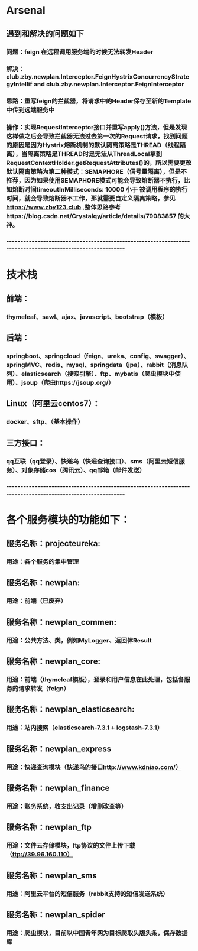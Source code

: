 # Arsenal
## 遇到和解决的问题如下
### 问题：feign 在远程调用服务端的时候无法转发Header
### 解决：club.zby.newplan.Interceptor.FeignHystrixConcurrencyStrategyIntellif and club.zby.newplan.Interceptor.FeignInterceptor  
### 思路：重写feign的拦截器，将请求中的Header保存至新的Template中传到远端服务中
### 操作：实现RequestInterceptor接口并重写apply()方法，但是发现这样做之后会导致拦截器无法过去第一次的Request请求，找到问题的原因是因为Hystrix熔断机制的默认隔离策略是THREAD（线程隔离），当隔离策略是THREAD时是无法从ThreadLocal拿到RequestContextHolder.getRequestAttributes()的，所以需要更改默认隔离策略为第二种模式：SEMAPHORE（信号量隔离），但是不推荐，因为如果使用SEMAPHORE模式可能会导致熔断器不执行，比如熔断时间timeoutInMilliseconds: 10000 小于 被调用程序的执行时间，就会导致熔断器不工作，那就需要自定义隔离策略，参见 https://www.zby123.club ,整体思路参考https://blog.csdn.net/Crystalqy/article/details/79083857 的大神。
### -----------------------------------------------------------------------------------------------------------

# 技术栈
## 前端：
### thymeleaf、sawl、ajax、javascript、bootstrap（模板）

## 后端：
### springboot、springcloud（feign、ureka、config、swagger）、springMVC、redis、mysql、springdata（jpa）、rabbit（消息队列）、elasticsearch（搜索引擎）、ftp、mybatis（爬虫模块中使用）、jsoup（爬虫https://jsoup.org/）

## Linux（阿里云centos7）：
### docker、sftp、（基本操作）

## 三方接口：
### qq互联（qq登录）、快递鸟（快递查询接口）、sms（阿里云短信服务）、对象存储cos（腾讯云）、qq邮箱（邮件发送）

### -----------------------------------------------------------------------------------------------------------

# 各个服务模块的功能如下：

## 服务名称：projecteureka:
### 用途：各个服务的集中管理

## 服务名称：newplan:
### 用途：前端（已废弃）

## 服务名称：newplan_commen:
### 用途：公共方法、类，例如MyLogger、返回体Result

## 服务名称：newplan_core:
### 用途：前端（thymeleaf模板），登录和用户信息在此处理，包括各服务的请求转发（feign）

## 服务名称：newplan_elasticsearch:
### 用途：站内搜索（elasticsearch-7.3.1 + logstash-7.3.1）

## 服务名称：newplan_express
### 用途：快递查询模块（快递鸟的接口http://www.kdniao.com/）

## 服务名称：newplan_finance
### 用途：账务系统，收支出记录（增删改查等）

## 服务名称：newplan_ftp
### 用途：文件云存储模块，ftp协议的文件上传下载（ftp://39.96.160.110）

## 服务名称：newplan_sms
### 用途：阿里云平台的短信服务（rabbit支持的短信发送系统）

## 服务名称：newplan_spider
### 用途：爬虫模块，目前以中国青年网为目标爬取头版头条，保存数据库

